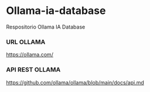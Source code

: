# Ollama-ia-database
Respositorio Ollama IA Database

### URL OLLAMA
https://ollama.com/

### API REST OLLAMA
https://github.com/ollama/ollama/blob/main/docs/api.md